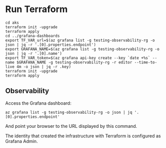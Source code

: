 # Run Terraform

```
cd aks
terraform init -upgrade
terraform apply
cd ../grafana-dashboards
export TF_VAR_url=$(az grafana list -g testing-observability-rg -o json | jq -r '.[0].properties.endpoint')
export GRAFANA_NAME=$(az grafana list -g testing-observability-rg -o json | jq -r '.[0].name')
export TF_VAR_token=$(az grafana api-key create --key `date +%s` --name $GRAFANA_NAME -g testing-observability-rg -r editor --time-to-live 4m -o json | jq -r .key)
terraform init -upgrade
terraform apply
```

## Observability

Access the Grafana dashboard:

```
az grafana list -g testing-observability-rg -o json | jq '.[0].properties.endpoint'
```

And point your browser to the URL displayed by this command.

The identity that created the infrastructure with Terraform is configured as Grafana Admin.

